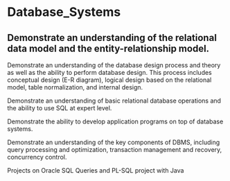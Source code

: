 # Database_Systems

## Demonstrate an understanding of the relational data model and the entity-relationship model.

Demonstrate an understanding of the database design process and theory as well as the ability to perform database design. This process includes conceptual design (E-R diagram), logical design based on the relational model, table normalization, and internal design.

Demonstrate an understanding of basic relational database operations and the ability to use SQL at expert level.

Demonstrate the ability to develop application programs on top of database systems.

Demonstrate an understanding of the key components of DBMS, including query processing and optimization, transaction management and recovery, concurrency control. 

Projects on Oracle SQL Queries and PL-SQL project with Java
